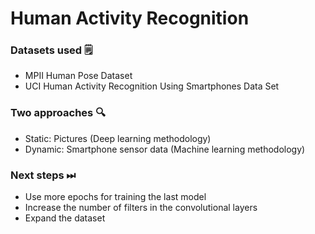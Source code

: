 # Human Activity Recognition

### Datasets used 🗒️
- MPII Human Pose Dataset
- UCI Human Activity Recognition Using Smartphones Data Set

### Two approaches :mag: 
- Static: Pictures (Deep learning methodology)
- Dynamic: Smartphone sensor data (Machine learning methodology)

### Next steps ⏭
- Use more epochs for training the last model
- Increase the number of filters in the convolutional layers
- Expand the dataset
